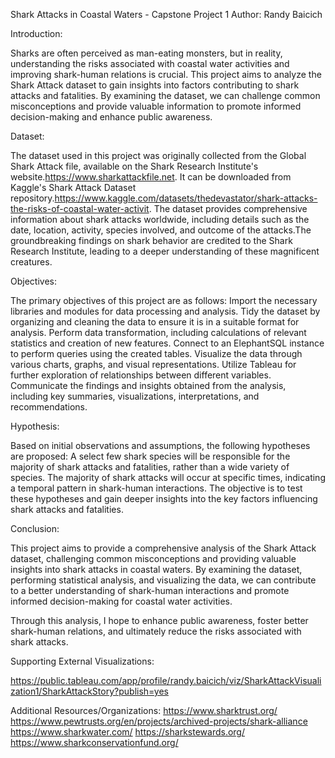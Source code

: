 Shark Attacks in Coastal Waters - Capstone Project 1
Author: Randy Baicich

Introduction:

Sharks are often perceived as man-eating monsters, but in reality, understanding the risks associated with coastal water activities and improving shark-human relations is crucial. This project aims to analyze the Shark Attack dataset to gain insights into factors contributing to shark attacks and fatalities. By examining the dataset, we can challenge common misconceptions and provide valuable information to promote informed decision-making and enhance public awareness.

Dataset:

The dataset used in this project was originally collected from the Global Shark Attack file, available on the Shark Research Institute's website.https://www.sharkattackfile.net. It can be downloaded from Kaggle's Shark Attack Dataset repository.https://www.kaggle.com/datasets/thedevastator/shark-attacks-the-risks-of-coastal-water-activit. The dataset provides comprehensive information about shark attacks worldwide, including details such as the date, location, activity, species involved, and outcome of the attacks.The groundbreaking findings on shark behavior are credited to the Shark Research Institute, leading to a deeper understanding of these magnificent creatures.

Objectives:

The primary objectives of this project are as follows:
Import the necessary libraries and modules for data processing and analysis.
Tidy the dataset by organizing and cleaning the data to ensure it is in a suitable format for analysis.
Perform data transformation, including calculations of relevant statistics and creation of new features.
Connect to an ElephantSQL instance to perform queries using the created tables.
Visualize the data through various charts, graphs, and visual representations.
Utilize Tableau for further exploration of relationships between different variables.
Communicate the findings and insights obtained from the analysis, including key summaries, visualizations, interpretations, and recommendations.


Hypothesis:

Based on initial observations and assumptions, the following hypotheses are proposed:
A select few shark species will be responsible for the majority of shark attacks and fatalities, rather than a wide variety of species.
The majority of shark attacks will occur at specific times, indicating a temporal pattern in shark-human interactions.
The objective is to test these hypotheses and gain deeper insights into the key factors influencing shark attacks and fatalities.

Conclusion:

This project aims to provide a comprehensive analysis of the Shark Attack dataset, challenging common misconceptions and providing valuable insights into shark attacks in coastal waters. By examining the dataset, performing statistical analysis, and visualizing the data, we can contribute to a better understanding of shark-human interactions and promote informed decision-making for coastal water activities.

Through this analysis, I hope to enhance public awareness, foster better shark-human relations, and ultimately reduce the risks associated with shark attacks.


Supporting External Visualizations:

https://public.tableau.com/app/profile/randy.baicich/viz/SharkAttackVisualization1/SharkAttackStory?publish=yes

Additional Resources/Organizations:
https://www.sharktrust.org/
https://www.pewtrusts.org/en/projects/archived-projects/shark-alliance
https://www.sharkwater.com/
https://sharkstewards.org/
https://www.sharkconservationfund.org/